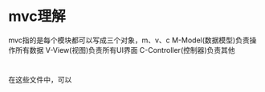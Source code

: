 # mvc理解
mvc指的是每个模块都可以写成三个对象，m、v、c
M-Model(数据模型)负责操作所有数据
V-View(视图)负责所有UI界面
C-Controller(控制器)负责其他
#
在这些文件中，可以